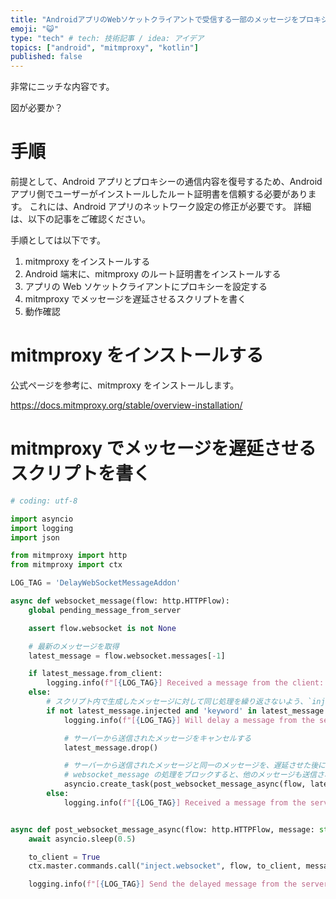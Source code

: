 ```yaml
---
title: "AndroidアプリのWebソケットクライアントで受信する一部のメッセージをプロキシから遅延させる"
emoji: "😺"
type: "tech" # tech: 技術記事 / idea: アイデア
topics: ["android", "mitmproxy", "kotlin"]
published: false
---
```


<!-- cSpell:ignore asyncio, mitmproxy -->

非常にニッチな内容です。

図が必要か？

# 手順

前提として、Android アプリとプロキシーの通信内容を復号するため、Android アプリ側でユーザーがインストールしたルート証明書を信頼する必要があります。
これには、Android アプリのネットワーク設定の修正が必要です。
詳細は、以下の記事をご確認ください。

手順としては以下です。

1. mitmproxy をインストールする
2. Android 端末に、mitmproxy のルート証明書をインストールする
3. アプリの Web ソケットクライアントにプロキシーを設定する
4. mitmproxy でメッセージを遅延させるスクリプトを書く
5. 動作確認

# mitmproxy をインストールする

公式ページを参考に、mitmproxy をインストールします。

https://docs.mitmproxy.org/stable/overview-installation/

# mitmproxy でメッセージを遅延させるスクリプトを書く

```python:delay-websocket-message.py
# coding: utf-8

import asyncio
import logging
import json

from mitmproxy import http
from mitmproxy import ctx

LOG_TAG = 'DelayWebSocketMessageAddon'

async def websocket_message(flow: http.HTTPFlow):
    global pending_message_from_server

    assert flow.websocket is not None

    # 最新のメッセージを取得
    latest_message = flow.websocket.messages[-1]

    if latest_message.from_client:
        logging.info(f"[{LOG_TAG}] Received a message from the client: {latest_message.text}")
    else:
        # スクリプト内で生成したメッセージに対して同じ処理を繰り返さないよう、`injected` フラグで識別
        if not latest_message.injected and 'keyword' in latest_message.text
            logging.info(f"[{LOG_TAG}] Will delay a message from the server: {latest_message.text}")

            # サーバーから送信されたメッセージをキャンセルする
            latest_message.drop()

            # サーバーから送信されたメッセージと同一のメッセージを、遅延させた後に再送する
            # websocket_message の処理をブロックすると、他のメッセージも送信されないため、非同期で処理する
            asyncio.create_task(post_websocket_message_async(flow, latest_message.text))
        else:
            logging.info(f"[{LOG_TAG}] Received a message from the server: {latest_message.text}")


async def post_websocket_message_async(flow: http.HTTPFlow, message: str):
    await asyncio.sleep(0.5)

    to_client = True
    ctx.master.commands.call("inject.websocket", flow, to_client, message.encode())

    logging.info(f"[{LOG_TAG}] Send the delayed message from the server: {message}")
```

